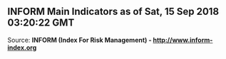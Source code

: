 ## INFORM Main Indicators as of Sat, 15 Sep 2018 03:20:22 GMT

Source: **INFORM (Index For Risk Management) - http://www.inform-index.org**